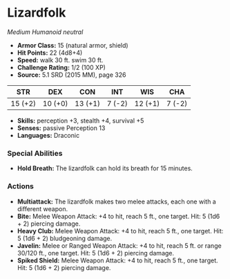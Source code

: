 # Lizardfolk

*Medium* *Humanoid* *neutral*

- **Armor Class:** 15 (natural armor, shield)
- **Hit Points:** 22 (4d8+4)
- **Speed:** walk 30 ft. swim 30 ft.
- **Challenge Rating:** 1/2 (100 XP)
- **Source:** 5.1 SRD (2015 MM), page 326

| STR | DEX | CON | INT | WIS | CHA |
| --- | --- | --- | --- | --- | --- |
| 15 (+2) | 10 (+0) | 13 (+1) | 7 (-2) | 12 (+1) | 7 (-2) |

- **Skills:** perception +3, stealth +4, survival +5
- **Senses:** passive Perception 13
- **Languages:** Draconic

### Special Abilities

- **Hold Breath:** The lizardfolk can hold its breath for 15 minutes.

### Actions

- **Multiattack:** The lizardfolk makes two melee attacks, each one with a different weapon.
- **Bite:** Melee Weapon Attack: +4 to hit, reach 5 ft., one target. Hit: 5 (1d6 + 2) piercing damage.
- **Heavy Club:** Melee Weapon Attack: +4 to hit, reach 5 ft., one target. Hit: 5 (1d6 + 2) bludgeoning damage.
- **Javelin:** Melee or Ranged Weapon Attack: +4 to hit, reach 5 ft. or range 30/120 ft., one target. Hit: 5 (1d6 + 2) piercing damage.
- **Spiked Shield:** Melee Weapon Attack: +4 to hit, reach 5 ft., one target. Hit: 5 (1d6 + 2) piercing damage.


